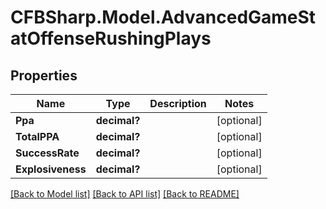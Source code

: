 # CFBSharp.Model.AdvancedGameStatOffenseRushingPlays
## Properties

Name | Type | Description | Notes
------------ | ------------- | ------------- | -------------
**Ppa** | **decimal?** |  | [optional] 
**TotalPPA** | **decimal?** |  | [optional] 
**SuccessRate** | **decimal?** |  | [optional] 
**Explosiveness** | **decimal?** |  | [optional] 

[[Back to Model list]](../README.md#documentation-for-models) [[Back to API list]](../README.md#documentation-for-api-endpoints) [[Back to README]](../README.md)

